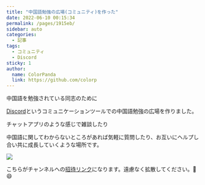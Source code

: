 ```yaml
---
title: "中国語勉強の広場(コミュニティ)を作った"
date: 2022-06-10 00:15:34
permalink: /pages/1915eb/
sidebar: auto
categories:
  - 記事
tags:
  - コミュニティ
  - Discord
sticky: 1
author:
  name: ColorPanda
  link: https://github.com/colorp
---
```


中国語を勉強されている同志のために

[Discord](https://discord.com)というコミュニケーションツールでの中国語勉強の広場を作りました。

チャットアプリのような感じで雑談したり

中国語に関してわからないところがあれば気軽に質問したり、お互いにヘルプし合い共に成長していくような場所です。

![](https://cdn.jsdelivr.net/gh/colorp/img/2022/Discord.png)

こちらがチャンネルへの[招待リンク](https://discord.gg/BaynQPCJbC)になります。遠慮なく拡散してください。🙇 😄

